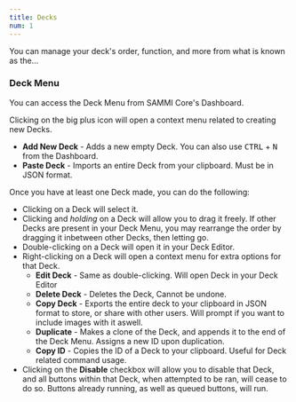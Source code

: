 ```yaml
---
title: Decks
num: 1
---
```


You can manage your deck's order, function, and more from what is known as the...

### Deck Menu

You can access the Deck Menu from SAMMI Core's Dashboard. 

Clicking on the big plus icon will open a context menu related to creating new Decks.

- **Add New Deck** - Adds a new empty Deck. You can also use <kbd>CTRL</kbd> + <kbd>N</kbd> from the Dashboard.
- **Paste Deck** - Imports an entire Deck from your clipboard. Must be in JSON format.

Once you have at least one Deck made, you can do the following:

- Clicking on a Deck will select it.
- Clicking and *holding* on a Deck will allow you to drag it freely. If other Decks are present in your Deck Menu, you may rearrange the order by dragging it inbetween other Decks, then letting go.
- Double-clicking on a Deck will open it in your Deck Editor.
- Right-clicking on a Deck will open a context menu for extra options for that Deck.
  - **Edit Deck** - Same as double-clicking. Will open Deck in your Deck Editor
  - **Delete Deck** - Deletes the Deck, Cannot be undone.
  - **Copy Deck** - Exports the entire deck to your clipboard in JSON format to store, or share with other users. Will prompt if you want to include images with it aswell.
  - **Duplicate** - Makes a clone of the Deck, and appends it to the end of the Deck Menu. Assigns a new ID upon duplication.
  - **Copy ID** - Copies the ID of a Deck to your clipboard. Useful for Deck related command usage.
- Clicking on the **Disable** checkbox will allow you to disable that Deck, and all buttons within that Deck, when attempted to be ran, will cease to do so. Buttons already running, as well as queued buttons, will run.